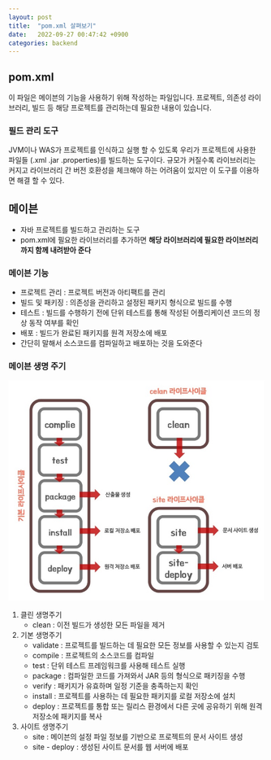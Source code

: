 ```yaml
---
layout: post
title:  "pom.xml 살펴보기"
date:   2022-09-27 00:47:42 +0900
categories: backend
---
```


## pom.xml
이 파일은 메이븐의 기능을 사용하기 위해 작성하는 파일입니다. 프로젝트, 의존성 라이브러리, 빌드 등 해당 프로젝트를 관리하는데 필요한 내용이 있습니다.


### 필드 관리 도구
JVM이나 WAS가 프로젝트를 인식하고 실행 할 수 있도록 우리가 프로젝트에 사용한 파일들 (.xml .jar .properties)를 빌드하는 도구이다. 규모가 커질수록 라이브러리는 커지고 라이브러리 간 버전 호환성을 체크해야 하는 어려움이 있지만 이 도구를 이용하면 해결 할 수 있다.

## 메이븐
* 자바 프로젝트를 빌드하고 관리하는 도구
* pom.xml에 필요한 라이브러리를 추가하면 **해당 라이브러리에 필요한 라이브러리까지 함께 내려받아 준다**

### 메이븐 기능
* 프로젝트 관리 : 프로젝트 버전과 아티팩트를 관리
* 빌드 및 패키징 : 의존성을 관리하고 설정된 패키지 형식으로 빌드를 수행
* 테스트 : 빌드를 수행하기 전에 단위 테스트를 통해 작성된 어플리케이션 코드의 정상 동작 여부를 확인
* 배포 : 빌드가 완료된 패키지를 원격 저장소에 배포
* 간단히 말해서 소스코드를 컴파일하고 배포하는 것을 도와준다

### 메이븐 생명 주기

![](../../assets/img/backend/maven_life.jpg)

1. 클린 생명주기
   - clean : 이전 빌드가 생성한 모든 파일을 제거
2. 기본 생명주기
   - validate : 프로젝트를 빌드하는 데 필요한 모든 정보를 사용할 수 있는지 검토
   - compile : 프로젝트의 소스코드를 컴파일
   - test : 단위 테스트 프레임워크를 사용해 테스트 실행
   - package : 컴파일한 코드를 가져와서 JAR 등의 형식으로 패키징을 수행
   - verify : 패키지가 유효하며 일정 기준을 충족하는지 확인
   - install : 프로젝트를 사용하는 데 필요한 패키지를 로컬 저장소에 설치
   - deploy : 프로젝트를 통합 또는 릴리스 환경에서 다른 곳에 공유하기 위해 원격 저장소에 패키지를 복사
3. 사이트 생명주기
   - site : 메이븐의 설정 파일 정보를 기반으로 프로젝트의 문서 사이트 생성
   - site - deploy : 생성된 사이트 문서를 웹 서버에 배포